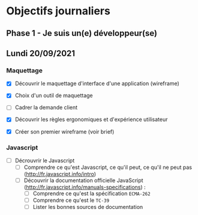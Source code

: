 # Objectifs journaliers

## Phase 1 - Je suis un(e) développeur(se)

## Lundi 20/09/2021

### Maquettage

* [x] Découvrir le maquettage d'interface d'une application (wireframe)
* [x] Choix d'un outil de maquettage
* [ ] Cadrer la demande client
* [x] Découvrir les règles ergonomiques et d'expérience utilisateur
* [x] Créer son premier wireframe (voir brief)


### Javascript

* [ ] Décrouvrir le Javascript
  * [ ] Comprendre ce qu'est Javascript, ce qu'il peut, ce qu'il ne peut pas (http://fr.javascript.info/intro)
  * [ ] Découvrir la documentation officielle JavaScript (http://fr.javascript.info/manuals-specifications) : 
    * [ ] Comprendre ce qu'est la spécification `ECMA-262`
    * [ ] Comprendre ce qu'est le `TC-39`
    * [ ] Lister les bonnes sources de documentation